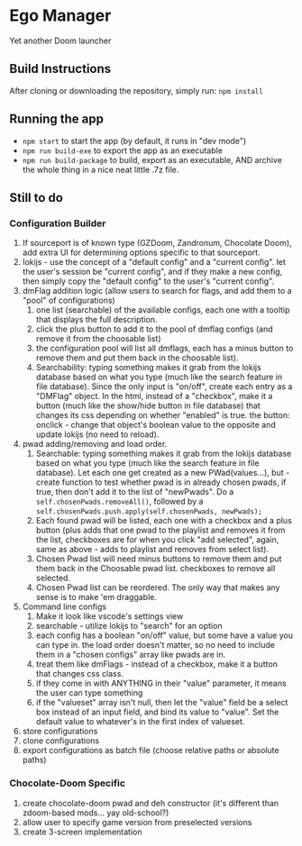 # Ego Manager

Yet another Doom launcher

## Build Instructions

After cloning or downloading the repository, simply run:
`npm install`

## Running the app

* `npm start` to start the app (by default, it runs in "dev mode")
* `npm run build-exe` to export the app as an executable
* `npm run build-package` to build, export as an executable, AND archive the whole thing in a nice neat little .7z file.

## Still to do

### Configuration Builder

1. If sourceport is of known type (GZDoom, Zandronum, Chocolate Doom), add extra UI for determining options specific to that sourceport.
2. lokijs - use the concept of a "default config" and a "current config".  let the user's session be "current config", and if they make a new config, then simply copy the "default config" to the user's "current config".
3. dmFlag addition logic (allow users to search for flags, and add them to a "pool" of configurations)
   1. one list (searchable) of the available configs, each one with a tooltip that displays the full description.  
   2. click the plus button to add it to the pool of dmflag configs (and remove it from the choosable list)
   3. the configuration pool will list all dmflags, each has a minus button to remove them and put them back in the choosable list).
   4. Searchability: typing something makes it grab from the lokijs database based on what you type (much like the search feature in file database).  Since the only input is "on/off", create each entry as a "DMFlag" object.  In the html, instead of a "checkbox", make it a button (much like the show/hide button in file database) that changes its css depending on whether "enabled" is true.  the button: onclick - change that object's boolean value to the opposite and update lokijs (no need to reload).
4. pwad adding/removing and load order.
   1. Searchable: typing something makes it grab from the lokijs database based on what you type (much like the search feature in file database).  Let each one get created as a new PWad(values...), but - create function to test whether pwad is in already chosen pwads, if true, then don't add it to the list of "newPwads".  Do a `self.chosenPwads.removeAll()`, followed by a `self.chosenPwads.push.apply(self.chosenPwads, newPwads);`
   2. Each found pwad will be listed, each one with a checkbox and a plus button (plus adds that one pwad to the playlist and removes it from the list, checkboxes are for when you click "add selected", again, same as above - adds to playlist and removes from select list).
   3. Chosen Pwad list will need minus buttons to remove them and put them back in the Choosable pwad list.  checkboxes to remove all selected.
   4. Chosen Pwad list can be reordered.  The only way that makes any sense is to make 'em draggable.
5. Command line configs
   1. Make it look like vscode's settings view
   2. searchable - utilize lokijs to "search" for an option
   3. each config has a boolean "on/off" value, but some have a value you can type in.  the load order doesn't matter, so no need to include them in a "chosen configs" array like pwads are in.
   4. treat them like dmFlags - instead of a checkbox, make it a button that changes css class.
   5. if they come in with ANYTHING in their "value" parameter, it means the user can type something
   6. if the "valueset" array isn't null, then let the "value" field be a select box instead of an input field, and bind its value to "value".  Set the default value to whatever's in the first index of valueset.
6. store configurations
7. clone configurations
8. export configurations as batch file (choose relative paths or absolute paths)

### Chocolate-Doom Specific

1. create chocolate-doom pwad and deh constructor (it's different than zdoom-based mods... yay old-school?)
2. allow user to specify game version from preselected versions
3. create 3-screen implementation